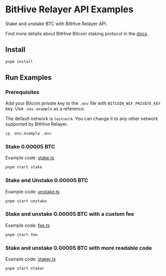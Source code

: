 # BitHive Relayer API Examples

Stake and unstake BTC with BitHive Relayer API.

Find more details about BitHive Bitcoin staking protocol in the [docs](https://docs.bithive.fi/introduction/bitcoin-staking).

## Install

```bash
pnpm install
```

## Run Examples

### Prerequisites

Add your Bitcoin private key to the `.env` file with `BITCOIN_WIF_PRIVATE_KEY` key. Use `.env.example` as a reference.

The default network is `testnet4`. You can change it to any other network supported by BitHive Relayer.

```bash
cp .env.example .env
```

### Stake 0.00005 BTC

Example code: [stake.ts](./src/example/stake.ts)

```bash
pnpm start stake
```

### Stake and Unstake 0.00005 BTC

Example code: [unstake.ts](./src/example/unstake.ts)

```bash
pnpm start unstake
```

### Stake and unstake 0.00005 BTC with a custom fee

Example code: [fee.ts](./src/example/fee.ts)

```bash
pnpm start fee
```

### Stake and unstake 0.00005 BTC with more readable code

Example code: [staker.ts](./src/example/staker.ts)

```bash
pnpm start staker
```

